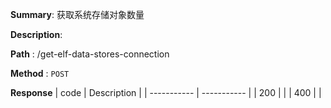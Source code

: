 **Summary**: 获取系统存储对象数量

**Description**:

**Path** : /get-elf-data-stores-connection

**Method** : `POST`

**Response**
| code      | Description |
| ----------- | ----------- |
|  200   |       |
|  400   |       |

